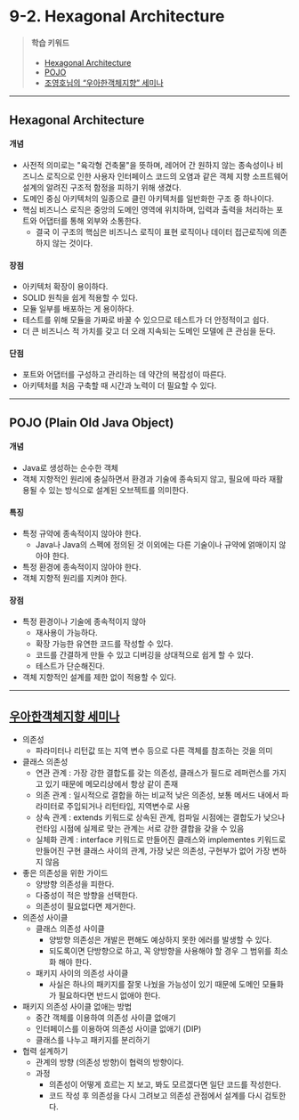 # 9-2. Hexagonal Architecture

> #### 학습 키워드
>
> * [Hexagonal Architecture](9-2.-hexagonal-architecture.md#hexagonal-architecture)
> * [POJO](9-2.-hexagonal-architecture.md#pojo)
> * [조영호님의 “우아한객체지향” 세미나](9-2.-hexagonal-architecture.md#undefined-4)

***

## Hexagonal Architecture

#### 개념

* 사전적 의미로는 "육각형 건축물"을 뜻하며, 레어어 간 원하지 않는 종속성이나 비즈니스 로직으로 인한 사용자 인터페이스 코드의 오염과 같은 객체 지향 소프트웨어 설계의 알려진 구조적 함정을 피하기 위해 생겼다.
* 도메인 중심 아키텍처의 일종으로 클린 아키텍처를 일반화한 구조 중 하나이다.
* 핵심 비즈니스 로직은 중앙의 도메인 영역에 위치하며, 입력과 출력을 처리하는 포트와 어댑터를 통해 외부와 소통한다.
  * 결국 이 구조의 핵심은 비즈니스 로직이 표현 로직이나 데이터 접근로직에 의존하지 않는 것이다.

#### 장점

* 아키텍처 확장이 용이하다.
* SOLID 원칙을 쉽게 적용할 수 있다.
* 모듈 일부를 배포하는 게 용이하다.
* 테스트를 위해 모듈을 가짜로 바꿀 수 있으므로 테스트가 더 안정적이고 쉽다.
* 더 큰 비즈니스 적 가치를 갖고 더 오래 지속되는 도메인 모델에 큰 관심을 둔다.

#### 단점

* 포트와 어댑터를 구성하고 관리하는 데 약간의 복잡성이 따른다.
* 아키텍처를 처음 구축할 때 시간과 노력이 더 필요할 수 있다.

***

## POJO (Plain Old Java Object)

#### 개념

* Java로 생성하는 순수한 객체
* 객체 지향적인 원리에 충실하면서 환경과 기술에 종속되지 않고, 필요에 따라 재활용될 수 있는 방식으로 설계된 오브젝트를 의미한다.

#### 특징

* 특정 규약에 종속적이지 않아야 한다.
  * Java나 Java의 스펙에 정의된 것 이외에는 다른 기술이나 규약에 얽매이지 않아야 한다.
* 특정 환경에 종속적이지 않아야 한다.
* 객체 지향적 원리를 지켜야 한다.

#### 장점

* 특정 환경이나 기술에 종속적이지 않아
  * 재사용이 가능하다.
  * 확장 가능한 유연한 코드를 작성할 수 있다.
  * 코드를 간결하게 만들 수 있고 디버깅을 상대적으로 쉽게 할 수 있다.
  * 테스트가 단순해진다.
* 객체 지향적인 설계를 제한 없이 적용할 수 있다.

***

## [우아한객체지향 세미나](https://youtu.be/dJ5C4qRqAgA)

* 의존성
  * 파라미터나 리턴값 또는 지역 변수 등으로 다른 객체를 참조하는 것을 의미
* 클래스 의존성
  * 연관 관계 : 가장 강한 결합도를 갖는 의존성, 클래스가 필드로 레퍼런스를 가지고 있기 때문에 메모리상에서 항상 같이 존재
  * 의존 관계 : 일시적으로 결합을 하는 비교적 낮은 의존성, 보통 메서드 내에서 파라미터로 주입되거나 리턴타입, 지역변수로 사용
  * 상속 관계 : extends 키워드로 상속된 관계, 컴파일 시점에는 결합도가 낮으나 런타임 시점에 실제로 맞는 관계는 서로 강한 결합을 갖을 수 있음
  * 실체화 관계 : interface 키워드로 만들어진 클래스와 implementes 키워드로 만들어진 구현 클래스 사이의 관계, 가장 낮은 의존성, 구현부가 없어 가장 변하지 않음
* 좋은 의존성을 위한 가이드
  * 양방향 의존성을 피한다.
  * 다중성이 적은 방향을 선택한다.
  * 의존성이 필요없다면 제거한다.
* 의존성 사이클
  * 클래스 의존성 사이클
    * 양방향 의존성은 개발은 편해도 예상하지 못한 에러를 발생할 수 있다.
    * 되도록이면 단방향으로 하고, 꼭 양방향을 사용해야 할 경우 그 범위를 최소화 해야 한다.
  * 패키지 사이의 의존성 사이클
    * 사실은 하나의 패키지를 잘못 나눴을 가능성이 있기 때문에 도메인 모듈화가 필요하다면 반드시 없애야 한다.
* 패키지 의존성 사이클 없애는 방법
  * 중간 객체를 이용하여 의존성 사이클 없애기
  * 인터페이스를 이용하여 의존성 사이클 없애기 (DIP)
  * 클래스를 나누고 패키지를 분리하기
* 협력 설계하기
  * 관계의 방향 (의존성 방향)이 협력의 방향이다.
  * 과정
    * 의존성이 어떻게 흐르는 지 보고, 봐도 모르겠다면 일단 코드를 작성한다.
    * 코드 작성 후 의존성을 다시 그려보고 의존성 관점에서 설계를 다시 검토한다.
